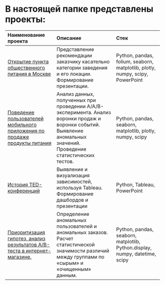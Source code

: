 # В настоящей папке представлены проекты:
Наименование проекта | Описание| Стек |
|:-----|:----|:----|
[Открытие пункта общественного питания в Москве](https://github.com/AlexandrCherezov/yandex_practicum/tree/main/Public_catering)| Представление рекомендации заказчику касательно категории заведения и его локации. Формирование презентации. |Python, pandas, folium, seaborn, matplotlib, plotly, numpy, scipy, PowerPoint  |
[Поведение пользователей мобильного приложения по продаже продукты питания](https://github.com/AlexandrCherezov/yandex_practicum/tree/main/Mobile_app)| Анализ данных, полученных при проведении A/A/B-эксперимента. Анализ воронки продаж и воронки событий. Выявление аномальных значений. Проведение статистических тестов. | Python, pandas, seaborn, matplotlib, plotly, numpy, scipy|
[История TED-конференций](https://github.com/AlexandrCherezov/yandex_practicum/tree/main/Conference_history) | Выявление и визуализация зависимостей, используя Tableau. Формирование дашбордов и презентации|Python, Tableau, PowerPoint|
[Приоритизация гипотез, анализ результатов A/B-теста в интернет-магазине.](https://github.com/AlexandrCherezov/yandex_practicum/tree/main/Online_store) | Определение аномальных пользователей и аномальных заказов. Расчет статистической значимости различий между группами по «сырым» и «очищенным» данным. | Python, pandas, seaborn, matplotlib, Python.display, numpy, datetime, scipy|

